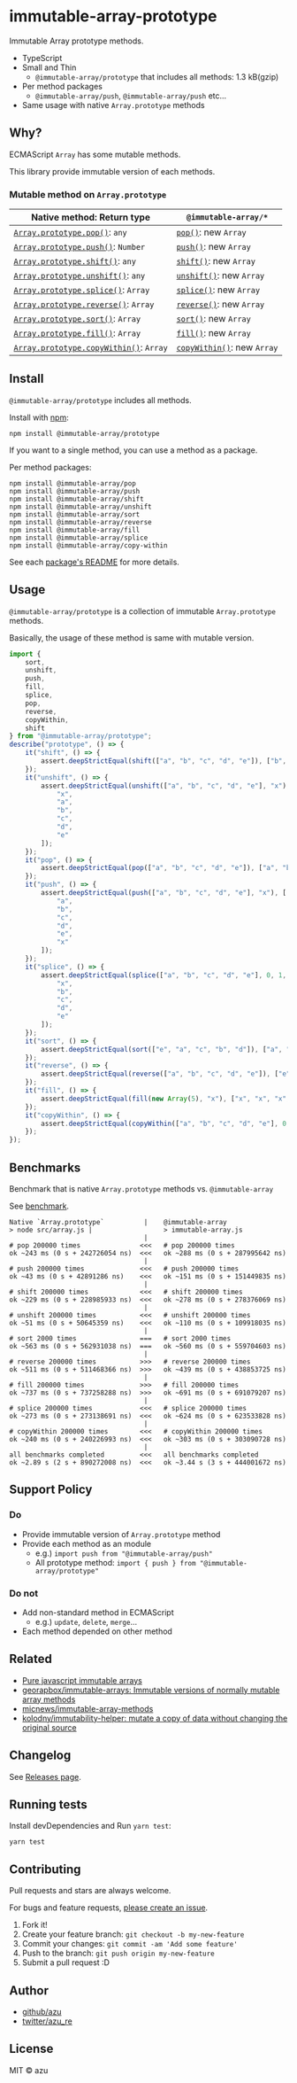 # immutable-array-prototype

Immutable Array prototype methods.

- TypeScript
- Small and Thin
    - `@immutable-array/prototype` that includes all methods: 1.3 kB(gzip)
- Per method packages
    - `@immutable-array/push`, `@immutable-array/push` etc...
- Same usage with native `Array.prototype` methods

## Why?

ECMAScript `Array` has some mutable methods.

This library provide immutable version of each methods.

### Mutable method on `Array.prototype`

| Native method: Return type               | `@immutable-array/*`                       |
| ---------------------------------------- | ---------------------------------------- |
| [`Array.prototype.pop()`](https://developer.mozilla.org/ja/docs/Web/JavaScript/Reference/Global_Objects/Array/pop): `any`| [`pop()`](packages/pop): new  `Array` |
| [`Array.prototype.push()`](https://developer.mozilla.org/ja/docs/Web/JavaScript/Reference/Global_Objects/Array/push): `Number`| [`push()`](packages/push): new  `Array` |
| [`Array.prototype.shift()`](https://developer.mozilla.org/ja/docs/Web/JavaScript/Reference/Global_Objects/Array/shift): `any`| [`shift()`](packages/shift): new  `Array` |
| [`Array.prototype.unshift()`](https://developer.mozilla.org/ja/docs/Web/JavaScript/Reference/Global_Objects/Array/unshift): `any`| [`unshift()`](packages/unshift): new  `Array` |
| [`Array.prototype.splice()`](https://developer.mozilla.org/ja/docs/Web/JavaScript/Reference/Global_Objects/Array/splice): `Array`| [`splice()`](packages/splice): new  `Array` |
| [`Array.prototype.reverse()`](https://developer.mozilla.org/ja/docs/Web/JavaScript/Reference/Global_Objects/Array/reverse): `Array`| [`reverse()`](packages/sort): new `Array` |
| [`Array.prototype.sort()`](https://developer.mozilla.org/ja/docs/Web/JavaScript/Reference/Global_Objects/Array/sort): `Array`| [`sort()`](packages/sort): new  `Array` |
| [`Array.prototype.fill()`](https://developer.mozilla.org/ja/docs/Web/JavaScript/Reference/Global_Objects/Array/fill): `Array`| [`fill()`](packages/fill): new `Array` |
| [`Array.prototype.copyWithin()`](https://developer.mozilla.org/ja/docs/Web/JavaScript/Reference/Global_Objects/Array/copyWithin): `Array`| [`copyWithin()`](packages/copy-within): new `Array` |


## Install

`@immutable-array/prototype` includes all methods.

Install with [npm](https://www.npmjs.com/):

    npm install @immutable-array/prototype

If you want to a single method, you can use a method as a package.

Per method packages:

    npm install @immutable-array/pop
    npm install @immutable-array/push
    npm install @immutable-array/shift
    npm install @immutable-array/unshift
    npm install @immutable-array/sort
    npm install @immutable-array/reverse
    npm install @immutable-array/fill
    npm install @immutable-array/splice
    npm install @immutable-array/copy-within

See each [package's README](./packages/) for more details.

## Usage

`@immutable-array/prototype` is a collection of immutable `Array.prototype` methods.

Basically, the usage of these method is same with mutable version.

```js
import {
    sort,
    unshift,
    push,
    fill,
    splice,
    pop,
    reverse,
    copyWithin,
    shift
} from "@immutable-array/prototype";
describe("prototype", () => {
    it("shift", () => {
        assert.deepStrictEqual(shift(["a", "b", "c", "d", "e"]), ["b", "c", "d", "e"]);
    });
    it("unshift", () => {
        assert.deepStrictEqual(unshift(["a", "b", "c", "d", "e"], "x"), [
            "x",
            "a",
            "b",
            "c",
            "d",
            "e"
        ]);
    });
    it("pop", () => {
        assert.deepStrictEqual(pop(["a", "b", "c", "d", "e"]), ["a", "b", "c", "d"]);
    });
    it("push", () => {
        assert.deepStrictEqual(push(["a", "b", "c", "d", "e"], "x"), [
            "a",
            "b",
            "c",
            "d",
            "e",
            "x"
        ]);
    });
    it("splice", () => {
        assert.deepStrictEqual(splice(["a", "b", "c", "d", "e"], 0, 1, "x"), [
            "x",
            "b",
            "c",
            "d",
            "e"
        ]);
    });
    it("sort", () => {
        assert.deepStrictEqual(sort(["e", "a", "c", "b", "d"]), ["a", "b", "c", "d", "e"]);
    });
    it("reverse", () => {
        assert.deepStrictEqual(reverse(["a", "b", "c", "d", "e"]), ["e", "d", "c", "b", "a"]);
    });
    it("fill", () => {
        assert.deepStrictEqual(fill(new Array(5), "x"), ["x", "x", "x", "x", "x"]);
    });
    it("copyWithin", () => {
        assert.deepStrictEqual(copyWithin(["a", "b", "c", "d", "e"], 0, 3, 4), ["d", "b", "c", "d", "e"]);
    });
});

```

## Benchmarks

Benchmark that is native `Array.prototype` methods vs. `@immutable-array`

See [benchmark](packages/benchmark).
    
    Native `Array.prototype`          |    @immutable-array
    > node src/array.js |                  > immutable-array.js
                                      |
    # pop 200000 times               <<<   # pop 200000 times
    ok ~243 ms (0 s + 242726054 ns)  <<<   ok ~288 ms (0 s + 287995642 ns)
                                      |
    # push 200000 times              <<<   # push 200000 times
    ok ~43 ms (0 s + 42891286 ns)    <<<   ok ~151 ms (0 s + 151449835 ns)
                                      |
    # shift 200000 times             <<<   # shift 200000 times
    ok ~229 ms (0 s + 228985933 ns)  <<<   ok ~278 ms (0 s + 278376069 ns)
                                      |
    # unshift 200000 times           <<<   # unshift 200000 times
    ok ~51 ms (0 s + 50645359 ns)    <<<   ok ~110 ms (0 s + 109918035 ns)
                                      |
    # sort 2000 times                ===   # sort 2000 times
    ok ~563 ms (0 s + 562931038 ns)  ===   ok ~560 ms (0 s + 559704603 ns)
                                      |
    # reverse 200000 times           >>>   # reverse 200000 times
    ok ~511 ms (0 s + 511468366 ns)  >>>   ok ~439 ms (0 s + 438853725 ns)
                                      |
    # fill 200000 times              >>>   # fill 200000 times
    ok ~737 ms (0 s + 737258288 ns)  >>>   ok ~691 ms (0 s + 691079207 ns)
                                      |
    # splice 200000 times            <<<   # splice 200000 times
    ok ~273 ms (0 s + 273138691 ns)  <<<   ok ~624 ms (0 s + 623533828 ns)
                                      |
    # copyWithin 200000 times        <<<   # copyWithin 200000 times
    ok ~240 ms (0 s + 240226993 ns)  <<<   ok ~303 ms (0 s + 303090728 ns)
                                      |
    all benchmarks completed         <<<   all benchmarks completed
    ok ~2.89 s (2 s + 890272008 ns)  <<<   ok ~3.44 s (3 s + 444001672 ns)

## Support Policy

### Do

- Provide immutable version of `Array.prototype` method
- Provide each method as an module
    - e.g.) `import push from "@immutable-array/push"`
    - All prototype method: `import { push } from "@immutable-array/prototype"`

### Do not

- Add non-standard method in ECMAScript
    - e.g.) `update`, `delete`, `merge`...
- Each method depended on other method

## Related

- [Pure javascript immutable arrays](https://vincent.billey.me/pure-javascript-immutable-array/ "Pure javascript immutable arrays")
- [georapbox/immutable-arrays: Immutable versions of normally mutable array methods](https://github.com/georapbox/immutable-arrays "georapbox/immutable-arrays: Immutable versions of normally mutable array methods")
- [micnews/immutable-array-methods](https://github.com/micnews/immutable-array-methods "micnews/immutable-array-methods")
- [kolodny/immutability-helper: mutate a copy of data without changing the original source](https://github.com/kolodny/immutability-helper "kolodny/immutability-helper: mutate a copy of data without changing the original source")

## Changelog

See [Releases page](https://github.com/azu/immutable-array-prototype/releases).

## Running tests

Install devDependencies and Run `yarn test`:

    yarn test

## Contributing

Pull requests and stars are always welcome.

For bugs and feature requests, [please create an issue](https://github.com/azu/immutable-array-prototype/issues).

1. Fork it!
2. Create your feature branch: `git checkout -b my-new-feature`
3. Commit your changes: `git commit -am 'Add some feature'`
4. Push to the branch: `git push origin my-new-feature`
5. Submit a pull request :D

## Author

- [github/azu](https://github.com/azu)
- [twitter/azu_re](https://twitter.com/azu_re)

## License

MIT © azu
